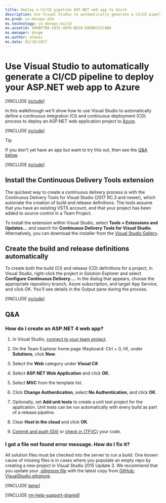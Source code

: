 ```yaml
---
title: Deploy a CI/CD pipeline ASP.NET web app to Azure
description: Use Visual Studio to automatically generate a CI/CD pipeline to deploy your ASP.NET web app to Azure in Visual Studio Team Services or Microsoft Team Foundation Server (TFS)
ms.prod: vs-devops-alm
ms.technology: vs-devops-build
ms.assetid: 498BF7D8-2932-46FB-BD38-E8EBD1C5CABA
ms.manager: douge
ms.author: alewis
ms.date: 02/10/2017
---
```


# Use Visual Studio to automatically generate a CI/CD pipeline to deploy your ASP.NET web app to Azure

[!INCLUDE [include](../../_shared/version.md)]

In this walkthrough we'll show how to use Visual Studio to automatically define a continuous integration (CI) and continuous deployment (CD) process to deploy an ASP.NET web application project to [Azure](https://azure.microsoft.com/). 

[!INCLUDE [include](../../apps/aspnet/_shared/ci-cd-description.md)]

> [!TIP]
> If you don't yet have an app but want to try this out, then see the [Q&A below](#new_solution).

[!INCLUDE [include](../../apps/aspnet/_shared/setup.md)]

## Install the Continuous Delivery Tools extension

The quickest way to create a continuous delivery process is with the Continuous Delivery Tools for Visual Studio (2017 RC.3 and newer), which automate the creation of build and release definitions. The tools assume that you have an existing VSTS account, and that your project has been added to source control in a Team Project.

To install the extension within Visual Studio, select **Tools > Extensions and Updates...** and search for **Continuous Delivery Tools for Visual Studio**. Alternatively, you can download the installer from the [Visual Studio Gallery](http://aka.ms/CD4VS).

## Create the build and release definitions automatically

To create both the build (CI) and release (CD) definitions for a project, in Visual Studio, right-click the project in Solution Explorer and select **Configure Continuous Delivery....** In the dialog that appears, choose the appropriate repository branch, Azure subscription, and target App Service, and click OK. You'll see details in the Output pane during the process.

[!INCLUDE [include](../../apps/aspnet/_shared/commit-build-release.md)]

## Q&A

<!-- BEGINSECTION class="md-qanda" -->

<h3 id="new_solution">How do I create an ASP.NET 4 web app?</h3>

1. In Visual Studio, [connect to your team project](../../../connect/connect-team-projects.md#visual-studio).

1. On the Team Explorer home page (Keyboard: Ctrl + 0, H), under **Solutions**, click **New**.

1. Select the **Web** category under **Visual C#**.

1. Select **ASP.NET Web Application** and click **OK**.

1. Select **MVC** from the template list.

1. Click **Change Authentication**, select **No Authentication**, and click **OK**.

1. Optionally, set **Add unit tests** to create a unit test project for the application. Unit tests can be run automatically with every build as part of a release pipeline.

1. Clear **Host in the cloud** and click **OK**.

1. [Commit and push (Git)](../../../git/share-your-code-in-git-vs.md) or [check in (TFVC)](../../../tfvc/share-your-code-in-tfvc-vs.md) your code.

### I got a file not found error message. How do I fix it?

All solution files must be checked into the server to run a build. One known cause of missing files is in cases where you populate an empty repo by creating a new project in Visual Studio 2015 Update 3. We recommend that you update your [.gitignore file](../../../git/tutorial/ignore-files.md) with the latest copy from [GitHub: VisualStudio.gitignore](https://github.com/github/gitignore/blob/master/VisualStudio.gitignore).

[!INCLUDE [temp](../../_shared/qa-versions.md)]

<!-- ENDSECTION -->

[!INCLUDE [rm-help-support-shared](../../_shared/rm-help-support-shared.md)]
